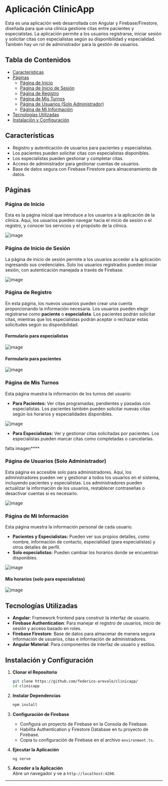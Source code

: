 # Aplicación ClinicApp

Esta es una aplicación web desarrollada con Angular y Firebase/Firestore, diseñada para que una clínica gestione citas entre pacientes y especialistas. La aplicación permite a los usuarios registrarse, iniciar sesión y solicitar citas con especialistas según su disponibilidad y especialidad. También hay un rol de administrador para la gestión de usuarios.

## Tabla de Contenidos

- [Características](#características)
- [Páginas](#páginas)
  - [Página de Inicio](#página-de-inicio)
  - [Página de Inicio de Sesión](#página-de-inicio-de-sesión)
  - [Página de Registro](#página-de-registro)
  - [Página de Mis Turnos](#página-de-mis-turnos)
  - [Página de Usuarios (Solo Administrador)](#página-de-usuarios-solo-administrador)
  - [Página de Mi Información](#página-de-mi-información)
- [Tecnologías Utilizadas](#tecnologías-utilizadas)
- [Instalación y Configuración](#instalación-y-configuración)

## Características

- Registro y autenticación de usuarios para pacientes y especialistas.
- Los pacientes pueden solicitar citas con especialistas disponibles.
- Los especialistas pueden gestionar y completar citas.
- Acceso de administrador para gestionar cuentas de usuarios.
- Base de datos segura con Firebase Firestore para almacenamiento de datos.

## Páginas

### Página de Inicio

Esta es la página inicial que introduce a los usuarios a la aplicación de la clínica. Aquí, los usuarios pueden navegar hacia el inicio de sesión o el registro, y conocer los servicios y el propósito de la clínica.

![image](https://github.com/user-attachments/assets/0fe5ae27-f1a8-47a5-9e6c-7b9da9d865a3)

### Página de Inicio de Sesión

La página de inicio de sesión permite a los usuarios acceder a la aplicación ingresando sus credenciales. Solo los usuarios registrados pueden iniciar sesión, con autenticación manejada a través de Firebase.

![image](https://github.com/user-attachments/assets/7dfc27fe-18ed-4f01-bb62-4ecea577ecc3)

### Página de Registro

En esta página, los nuevos usuarios pueden crear una cuenta proporcionando la información necesaria. Los usuarios pueden elegir registrarse como **paciente** o **especialista**. Los pacientes podrán solicitar citas, mientras que los especialistas podrán aceptar o rechazar estas solicitudes según su disponibilidad.

#### Formulario para especialistas

![image](https://github.com/user-attachments/assets/637196ac-5dc2-47f6-a277-b4d79f222dcd)

#### Formulario para pacientes

![image](https://github.com/user-attachments/assets/9575b2ef-aa8a-4ca0-8d2b-dfb0f00375f9)

### Página de Mis Turnos

Esta página muestra la información de los turnos del usuario:
- **Para Pacientes:** Ver citas programadas, pendientes y pasadas con especialistas. Los pacientes también pueden solicitar nuevas citas según los horarios y especialidades disponibles.

![image](https://github.com/user-attachments/assets/fa54ff1f-84e2-46cc-af70-fc629f65f559)

- **Para Especialistas:** Ver y gestionar citas solicitadas por pacientes. Los especialistas pueden marcar citas como completadas o cancelarlas.

falta imagen****

### Página de Usuarios (Solo Administrador)

Esta página es accesible solo para administradores. Aquí, los administradores pueden ver y gestionar a todos los usuarios en el sistema, incluyendo pacientes y especialistas. Los administradores pueden actualizar la información de los usuarios, restablecer contraseñas o desactivar cuentas si es necesario.

![image](https://github.com/user-attachments/assets/3677c84f-a8c6-4fe3-8da1-2d70cf52fa13)

### Página de Mi Información

Esta página muestra la información personal de cada usuario.
- **Pacientes y Especialistas:** Pueden ver sus propios detalles, como nombre, información de contacto, especialidad (para especialistas) y otros detalles de perfil.
- **Solo especialistas:** Pueden cambiar los horarios donde se encuentran disponibles.

![image](https://github.com/user-attachments/assets/814293e8-7057-4248-87d5-0ccd4268113e)

#### Mis horarios (solo para especialistas)

![image](https://github.com/user-attachments/assets/d933e507-5095-4c6c-9015-60a6c3a44fa8)

## Tecnologías Utilizadas

- **Angular**: Framework frontend para construir la interfaz de usuario.
- **Firebase Authentication**: Para manejar el registro de usuarios, inicio de sesión y acceso basado en roles.
- **Firebase Firestore**: Base de datos para almacenar de manera segura información de usuarios, citas e información de administradores.
- **Angular Material**: Para componentes de interfaz de usuario y estilos.

## Instalación y Configuración

1. **Clonar el Repositorio**  
   ```bash
   git clone https://github.com/federico-arevalo/clinicapp/
   cd clinicapp
   ```

2. **Instalar Dependencias**  
   ```bash
   npm install
   ```

3. **Configuración de Firebase**  
   - Configura un proyecto de Firebase en la Consola de Firebase.
   - Habilita Authentication y Firestore Database en tu proyecto de Firebase.
   - Copia tu configuración de Firebase en el archivo `environment.ts`.

4. **Ejecutar la Aplicación**  
   ```bash
   ng serve
   ```

5. **Acceder a la Aplicación**  
   Abre un navegador y ve a `http://localhost:4200`.

---
